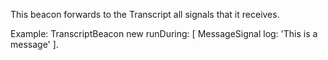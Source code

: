 This beacon forwards to the Transcript all signals that it receives.

Example:
	TranscriptBeacon new 
		runDuring: [ 
			MessageSignal log: 'This is a message' ].
